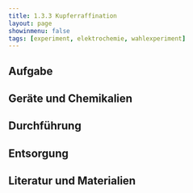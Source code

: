```yaml
---
title: 1.3.3 Kupferraffination
layout: page
showinmenu: false
tags: [experiment, elektrochemie, wahlexperiment]
---
```


## Aufgabe

## Geräte und Chemikalien

## Durchführung

## Entsorgung

## Literatur und Materialien
